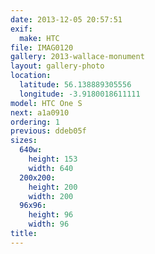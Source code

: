 ```yaml
---
date: 2013-12-05 20:57:51
exif:
  make: HTC
file: IMAG0120
gallery: 2013-wallace-monument
layout: gallery-photo
location:
  latitude: 56.138889305556
  longitude: -3.9180018611111
model: HTC One S
next: a1a0910
ordering: 1
previous: ddeb05f
sizes:
  640w:
    height: 153
    width: 640
  200x200:
    height: 200
    width: 200
  96x96:
    height: 96
    width: 96
title: 
---
```

